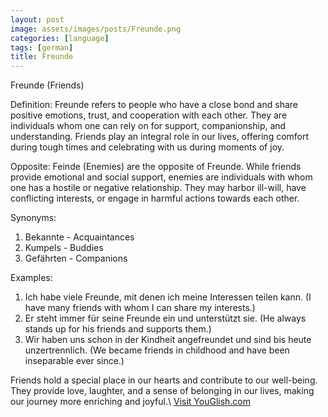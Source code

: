 ```yaml
---
layout: post
image: assets/images/posts/Freunde.png
categories: [language]
tags: [german]
title: Freunde
---
```


Freunde (Friends)

Definition:
Freunde refers to people who have a close bond and share positive emotions, trust, and cooperation with each other. They are individuals whom one can rely on for support, companionship, and understanding. Friends play an integral role in our lives, offering comfort during tough times and celebrating with us during moments of joy.

Opposite:
Feinde (Enemies) are the opposite of Freunde. While friends provide emotional and social support, enemies are individuals with whom one has a hostile or negative relationship. They may harbor ill-will, have conflicting interests, or engage in harmful actions towards each other.

Synonyms:
1. Bekannte - Acquaintances
2. Kumpels - Buddies
3. Gefährten - Companions

Examples:
1. Ich habe viele Freunde, mit denen ich meine Interessen teilen kann. (I have many friends with whom I can share my interests.)
2. Er steht immer für seine Freunde ein und unterstützt sie. (He always stands up for his friends and supports them.)
3. Wir haben uns schon in der Kindheit angefreundet und sind bis heute unzertrennlich. (We became friends in childhood and have been inseparable ever since.)

Friends hold a special place in our hearts and contribute to our well-being. They provide love, laughter, and a sense of belonging in our lives, making our journey more enriching and joyful.\ <a id="yg-widget-0" class="youglish-widget" data-query="Freunde" data-lang="german" data-components="8412" data-auto-start="0" data-bkg-color="theme_light" data-title="How%20to%20pronounce%20Freunde%20in%20German"  rel="nofollow" href="https://youglish.com">Visit YouGlish.com</a><script async src="https://youglish.com/public/emb/widget.js" charset="utf-8"></script>
